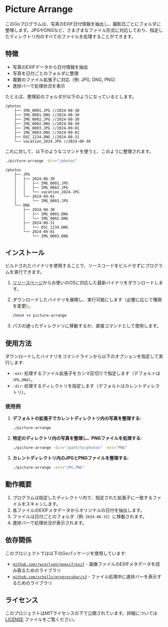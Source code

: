 # Picture Arrange

このGoプログラムは、写真のEXIF日付情報を抽出し、撮影日ごとにフォルダに整理します。JPGやDNGなど、さまざまなファイル形式に対応しており、指定したディレクトリ内のすべてのファイルを処理することができます。

## 特徴

- 写真のEXIFデータから日付情報を抽出
- 写真を日付ごとのフォルダに整理
- 複数のファイル拡張子に対応（例: JPG, DNG, PNG）
- 進捗バーで処理状況を表示

たとえば、整理前のフォルダが以下のようになっているとします。

```
/photos
    ├── IMG_0001.JPG //2024-08-30
    ├── IMG_0001.DNG //2024-08-30
    ├── IMG_0002.JPG //2024-08-30
    ├── IMG_0002.DNG //2024-08-30
    ├── IMG_0003.JPG //2024-09-01
    ├── IMG_0003.DNG //2024-09-01
    ├── DSC_1234.DNG //2024-08-31
    └── vacation_2024.JPG //2024-08-30
```
これに対して、以下のようなコマンドを使うと、このように整理されます。
```bash
./picture-arrange -dir="/photos"
```
```
/photos
    ├── JPG
    │   ├── 2024-08-30
    │   │   ├── IMG_0001.JPG
    │   │   ├── IMG_0002.JPG
    │   │   └── vacation_2024.JPG
    │   └── 2024-09-01
    │       └── IMG_0003.JPG
    └── DNG
        ├── 2024-08-30
        │   ├── IMG_0001.DNG
        │   └── IMG_0002.DNG
        ├── 2024-08-31
        │   └── DSC_1234.DNG
        └── 2024-09-01
            └── IMG_0003.DNG
```

## インストール

ビルドされたバイナリを使用することで、ソースコードをビルドせずにプログラムを実行できます。

1. [リリースページ](https://github.com/Soli0222/picture-arrange/releases)からお使いのOSに対応した最新バイナリをダウンロードします。
2. ダウンロードしたバイナリを展開し、実行可能にします（必要に応じて権限を変更）。

   ```bash
   chmod +x picture-arrange
   ```

3. パスの通ったディレクトリに移動するか、直接コマンドとして使用します。

## 使用方法

ダウンロードしたバイナリをコマンドラインから以下のオプションを指定して実行します:

- `-ext`: 処理するファイル拡張子をカンマ区切りで指定します（デフォルトは `JPG,DNG`）。
- `-dir`: 処理するディレクトリを指定します（デフォルトはカレントディレクトリ）。

### 使用例

1. **デフォルトの拡張子でカレントディレクトリ内の写真を整理する:**

   ```bash
   ./picture-arrange
   ```

2. **特定のディレクトリ内の写真を整理し、PNGファイルを処理する:**

   ```bash
   ./picture-arrange -dir="/path/to/photos" -ext="PNG"
   ```

3. **カレントディレクトリ内のJPGとPNGファイルを整理する:**

   ```bash
   ./picture-arrange -ext="JPG,PNG"
   ```

## 動作概要

1. プログラムは指定したディレクトリ内で、指定された拡張子に一致するファイルをスキャンします。
2. 各ファイルのEXIFメタデータからオリジナルの日付を抽出します。
3. ファイルは日付ごとのフォルダ（例: `2024-08-31`）に移動されます。
4. 進捗バーで処理状況が表示されます。

## 依存関係

このプロジェクトでは以下のGoパッケージを使用しています:

- [`github.com/rwcarlsen/goexif/exif`](https://pkg.go.dev/github.com/rwcarlsen/goexif) - 画像ファイルのEXIFメタデータを読み取るためのライブラリ
- [`github.com/schollz/progressbar/v3`](https://pkg.go.dev/github.com/schollz/progressbar/v3) - ファイル処理中に進捗バーを表示するためのライブラリ

## ライセンス

このプロジェクトはMITライセンスの下で公開されています。詳細については [LICENSE](https://github.com/Soli0222/picture-arrange/LICENSE) ファイルをご覧ください。
